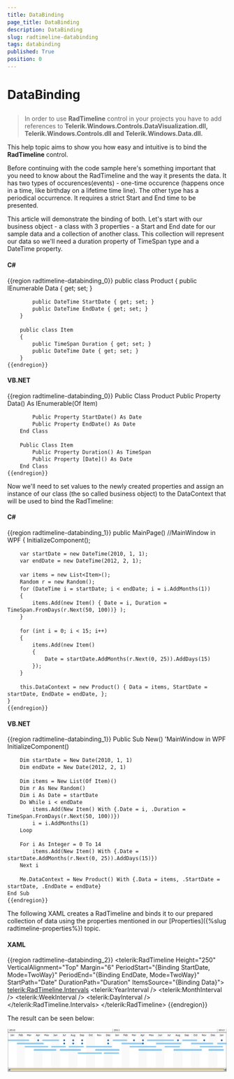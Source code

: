 ```yaml
---
title: DataBinding
page_title: DataBinding
description: DataBinding
slug: radtimeline-databinding
tags: databinding
published: True
position: 0
---
```


# DataBinding



## 

>In order to use __RadTimeline__ control in your projects you have to add references to 
            __Telerik.Windows.Controls.DataVisualization.dll, Telerik.Windows.Controls.dll and Telerik.Windows.Data.dll.__

This help topic aims to show you how easy and intuitive is to bind the __RadTimeline__ control.
        

Before continuing with the code sample here's something important that you need to know about the RadTimeline and the way it presents the data.
          It has two types of occurences(events) - one-time occurence (happens once in a time, like birthday on a lifetime time line).
          The other type has a periodical occurrence. It requires a strict Start and End time to be presented.
        

This article will demonstrate the binding of both. Let's start with our business object - a class with 3 properties
          - a Start and End date for our sample data and a collection of another class.
          This collection will represent our data so we'll need a duration property of TimeSpan type and a DateTime property.
        

#### __C#__

{{region radtimeline-databinding_0}}
		public class Product
		{
			public IEnumerable<Item> Data { get; set; }
	
			public DateTime StartDate { get; set; }
			public DateTime EndDate { get; set; }
		}
	
		public class Item
		{
			public TimeSpan Duration { get; set; }
			public DateTime Date { get; set; }
		}
	{{endregion}}



#### __VB.NET__

{{region radtimeline-databinding_0}}
		Public Class Product
			Public Property Data() As IEnumerable(Of Item)
	
			Public Property StartDate() As Date
			Public Property EndDate() As Date
		End Class
	
		Public Class Item
			Public Property Duration() As TimeSpan
			Public Property [Date]() As Date
		End Class
	{{endregion}}



Now we'll need to set values to the newly created properties and assign an instance of our class (the so called business object)
          to the DataContext that will be used to bind the RadTimeline:
        

#### __C#__

{{region radtimeline-databinding_1}}
	public MainPage() //MainWindow in WPF
	{
		InitializeComponent();
		
		var startDate = new DateTime(2010, 1, 1);
		var endDate = new DateTime(2012, 2, 1);
	
		var items = new List<Item>();
		Random r = new Random();
		for (DateTime i = startDate; i < endDate; i = i.AddMonths(1))
		{
			items.Add(new Item() { Date = i, Duration = TimeSpan.FromDays(r.Next(50, 100))} );
		}
	
		for (int i = 0; i < 15; i++)
		{
			items.Add(new Item()
			{
				Date = startDate.AddMonths(r.Next(0, 25)).AddDays(15)
			});
		}
		
		this.DataContext = new Product() { Data = items, StartDate = startDate, EndDate = endDate, };
	}	
	{{endregion}}



#### __VB.NET__

{{region radtimeline-databinding_1}}
	Public Sub New() 'MainWindow in WPF
		InitializeComponent()
	
		Dim startDate = New Date(2010, 1, 1)
		Dim endDate = New Date(2012, 2, 1)
	
		Dim items = New List(Of Item)()
		Dim r As New Random()
		Dim i As Date = startDate
		Do While i < endDate
			items.Add(New Item() With {.Date = i, .Duration = TimeSpan.FromDays(r.Next(50, 100))})
			i = i.AddMonths(1)
		Loop
	
		For i As Integer = 0 To 14
			items.Add(New Item() With {.Date = startDate.AddMonths(r.Next(0, 25)).AddDays(15)})
		Next i
	
		Me.DataContext = New Product() With {.Data = items, .StartDate = startDate, .EndDate = endDate}
	End Sub
	{{endregion}}



The following XAML creates a RadTimeline and binds it to our prepared collection of data using the properties mentioned in our
          [Properties]({%slug radtimeline-properties%}) topic.
        

#### __XAML__

{{region radtimeline-databinding_2}}
	<telerik:RadTimeline Height="250"
						VerticalAlignment="Top"
						Margin="6"
						PeriodStart="{Binding StartDate, Mode=TwoWay}"
						PeriodEnd="{Binding EndDate, Mode=TwoWay}"
						StartPath="Date"
						DurationPath="Duration"
						ItemsSource="{Binding Data}">
		<telerik:RadTimeline.Intervals>
			<telerik:YearInterval />
			<telerik:MonthInterval />
			<telerik:WeekInterval />
			<telerik:DayInterval />
		</telerik:RadTimeline.Intervals>
	</telerik:RadTimeline>
	{{endregion}}



The result can be seen below:

![](images/RadTimeLine_databinding.PNG)
